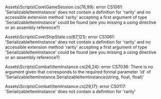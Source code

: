 Assets\Scripts\Core\GameSession.cs(76,99): error CS1061: 'SerializableItemInstance' does not contain a definition for 'rarity' and no accessible extension method 'rarity' accepting a first argument of type 'SerializableItemInstance' could be found (are you missing a using directive or an assembly reference?)

Assets\Scripts\Core\ShipState.cs(67,121): error CS1061: 'SerializableItemInstance' does not contain a definition for 'rarity' and no accessible extension method 'rarity' accepting a first argument of type 'SerializableItemInstance' could be found (are you missing a using directive or an assembly reference?)

Assets\Scripts\Combat\ItemInstance.cs(26,24): error CS7036: There is no argument given that corresponds to the required formal parameter 'id' of 'SerializableItemInstance.SerializableItemInstance(string, float, float)'

Assets\Scripts\Combat\ItemInstance.cs(29,17): error CS0117: 'SerializableItemInstance' does not contain a definition for 'rarity'

